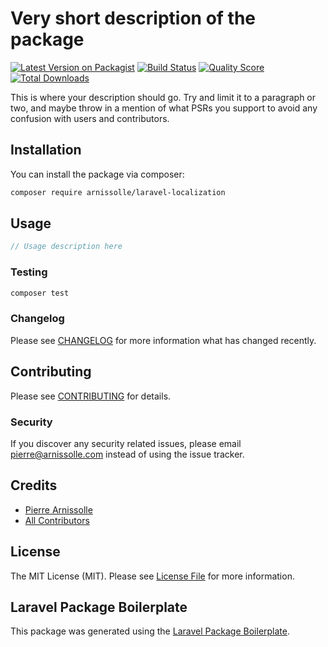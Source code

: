 # Very short description of the package

[![Latest Version on Packagist](https://img.shields.io/packagist/v/arnissolle/laravel-localization.svg?style=flat-square)](https://packagist.org/packages/arnissolle/laravel-localization)
[![Build Status](https://img.shields.io/travis/arnissolle/laravel-localization/master.svg?style=flat-square)](https://travis-ci.org/arnissolle/laravel-localization)
[![Quality Score](https://img.shields.io/scrutinizer/g/arnissolle/laravel-localization.svg?style=flat-square)](https://scrutinizer-ci.com/g/arnissolle/laravel-localization)
[![Total Downloads](https://img.shields.io/packagist/dt/arnissolle/laravel-localization.svg?style=flat-square)](https://packagist.org/packages/arnissolle/laravel-localization)

This is where your description should go. Try and limit it to a paragraph or two, and maybe throw in a mention of what PSRs you support to avoid any confusion with users and contributors.

## Installation

You can install the package via composer:

```bash
composer require arnissolle/laravel-localization
```

## Usage

``` php
// Usage description here
```

### Testing

``` bash
composer test
```

### Changelog

Please see [CHANGELOG](CHANGELOG.md) for more information what has changed recently.

## Contributing

Please see [CONTRIBUTING](CONTRIBUTING.md) for details.

### Security

If you discover any security related issues, please email pierre@arnissolle.com instead of using the issue tracker.

## Credits

- [Pierre Arnissolle](https://github.com/parnissolle)
- [All Contributors](../../contributors)

## License

The MIT License (MIT). Please see [License File](LICENSE.md) for more information.

## Laravel Package Boilerplate

This package was generated using the [Laravel Package Boilerplate](https://laravelpackageboilerplate.com).
